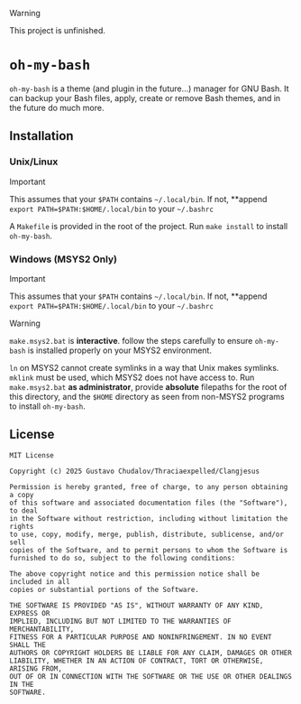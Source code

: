 > [!WARNING]
> This project is unfinished.

# `oh-my-bash`
`oh-my-bash` is a theme (and plugin in the future...) manager for GNU Bash. It can backup your Bash files, apply, create or remove Bash themes, and in the future do much more.

## Installation
### Unix/Linux
> [!IMPORTANT]
> This assumes that your `$PATH` contains `~/.local/bin`. If not, **append `export PATH=$PATH:$HOME/.local/bin` to your `~/.bashrc`

A `Makefile` is provided in the root of the project. Run `make install` to install `oh-my-bash`.

### Windows (MSYS2 Only)
> [!IMPORTANT]
> This assumes that your `$PATH` contains `~/.local/bin`. If not, **append `export PATH=$PATH:$HOME/.local/bin` to your `~/.bashrc`

> [!WARNING]
> `make.msys2.bat` is **interactive**. follow the steps carefully to ensure `oh-my-bash` is installed properly on your MSYS2 environment.

`ln` on MSYS2 cannot create symlinks in a way that Unix makes symlinks. `mklink` must be used, which MSYS2 does not have access to.
Run `make.msys2.bat` **as administrator**, provide **absolute** filepaths for the root of this directory, and the `$HOME` directory as seen from non-MSYS2 programs to install `oh-my-bash`.

## License
```
MIT License

Copyright (c) 2025 Gustavo Chudalov/Thraciaexpelled/Clangjesus

Permission is hereby granted, free of charge, to any person obtaining a copy
of this software and associated documentation files (the "Software"), to deal
in the Software without restriction, including without limitation the rights
to use, copy, modify, merge, publish, distribute, sublicense, and/or sell
copies of the Software, and to permit persons to whom the Software is
furnished to do so, subject to the following conditions:

The above copyright notice and this permission notice shall be included in all
copies or substantial portions of the Software.

THE SOFTWARE IS PROVIDED "AS IS", WITHOUT WARRANTY OF ANY KIND, EXPRESS OR
IMPLIED, INCLUDING BUT NOT LIMITED TO THE WARRANTIES OF MERCHANTABILITY,
FITNESS FOR A PARTICULAR PURPOSE AND NONINFRINGEMENT. IN NO EVENT SHALL THE
AUTHORS OR COPYRIGHT HOLDERS BE LIABLE FOR ANY CLAIM, DAMAGES OR OTHER
LIABILITY, WHETHER IN AN ACTION OF CONTRACT, TORT OR OTHERWISE, ARISING FROM,
OUT OF OR IN CONNECTION WITH THE SOFTWARE OR THE USE OR OTHER DEALINGS IN THE
SOFTWARE.
```